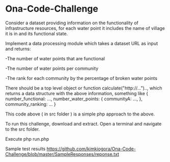# Ona-Code-Challenge
Consider a dataset providing information on the functionality of infrastructure resources, for each water point it
includes the name of village it is in and its functional state. 
 
Implement a data processing module which takes a dataset URL as input and returns: 

 -The number of water points that are functional
 
 -The number of water points per community
 
 -The rank for each community by the percentage of broken water points
 
 
There should be a top level object or function ​
calculate("http://...").., which returns a data structure with the above information, something like
{ 
  number_functional: ..., 
  number_water_points: { 
    communityA: ..., 
  }, 
  community_ranking: ... 
}

This code above ( in src folder ) is a simple php approach to the above.

To run this challenge, download and extract. Open a terminal and navigate to the src folder. 

Execute php run.php

Sample test results https://github.com/kimkiogora/Ona-Code-Challenge/blob/master/SampleResponses/reponse.txt

